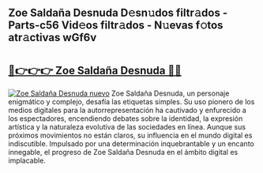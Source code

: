 ## Zoe Saldaña Desnuda D𝚎sn𝚞dos filtr𝚊dos - Parts-c56 Vid𝚎os filtr𝚊dos - N𝚞evas f𝚘tos atr𝚊ctivas wGf6v

# <h2><a href="http://mbblkz4.tromn.icu/?c=Zoe+Salda%c3%b1a+Desnuda">🔗👉👉👉 Zoe Saldaña Desnuda 🔗🔗</a></h2>

[![Zoe Saldaña Desnuda nuevo](https://i.imgur.com/pEAQMta.gif)](http://mbblkz4.tromn.icu/?c=Zoe+Salda%c3%b1a+Desnuda)
Zoe Saldaña Desnuda, un personaje enigmático y complejo, desafía las etiquetas simples. Su uso pionero de los medios digitales para la autorrepresentación ha cautivado y enfurecido a los espectadores, encendiendo debates sobre la identidad, la expresión artística y la naturaleza evolutiva de las sociedades en línea. Aunque sus próximos movimientos no están claros, su influencia en el mundo digital es indiscutible. Impulsado por una determinación inquebrantable y un encanto innegable, el progreso de Zoe Saldaña Desnuda en el ámbito digital es implacable.
